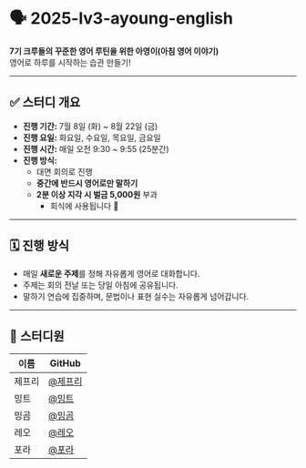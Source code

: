 # 🗣️ 2025-lv3-ayoung-english

**7기 크루들의 꾸준한 영어 루틴을 위한 아영이(아침 영어 이야기)**  
영어로 하루를 시작하는 습관 만들기!

---

## ✅ 스터디 개요

- **진행 기간:** 7월 8일 (화) ~ 8월 22일 (금)
- **진행 요일:** 화요일, 수요일, 목요일, 금요일
- **진행 시간:** 매일 오전 9:30 ~ 9:55 (25분간)
- **진행 방식:**  
  - 대면 회의로 진행  
  - **중간에 반드시 영어로만 말하기**  
  - **2분 이상 지각 시 벌금 5,000원** 부과
    - 회식에 사용됩니다 🎉  

---

## 🗓️ 진행 방식

- 매일 **새로운 주제**를 정해 자유롭게 영어로 대화합니다.
- 주제는 회의 전날 또는 당일 아침에 공유됩니다.
- 말하기 연습에 집중하며, 문법이나 표현 실수는 자유롭게 넘어갑니다.

---

## 👥 스터디원

| 이름   | GitHub |
|--------|--------|
| 제프리    | [@제프리](https://github.com/AppleMint98) |
| 밍트     | [@밍트](https://github.com/Starlight258) |
| 밍곰     | [@밍곰](https://github.com/minSsan) |
| 레오     | [@레오](https://github.com/kjyyjk) |
| 포라     | [@포라](https://github.com/nourzoo) |
